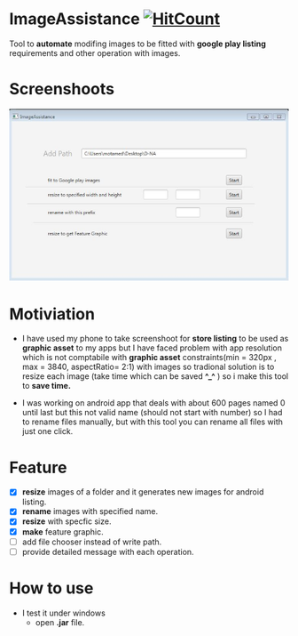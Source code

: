 # ImageAssistance  [![HitCount](http://hits.dwyl.io/mahmoudmabrok/ImageAssistance.svg)](http://hits.dwyl.io/mahmoudmabrok/ImageAssistance)

Tool to **automate** modifing images to be fitted with **google play listing** requirements and other operation with images.

# Screenshoots 

![img](pro.JPG)

# Motiviation
- I have used my phone to take screenshoot for **store listing** to be used as **graphic asset** to my apps but I have faced problem with app resolution which is not comptabile with  **graphic asset** constraints(min = 320px , max = 3840, aspectRatio= 2:1)  with images so tradional solution is to resize each image (take time which can be saved **^_^** ) so i make this tool to **save time.** 

- I was working on android app that deals with about 600 pages named 0 until last but this not valid name (should not start with number) so I had to rename files manually, but with this tool you can rename all files with just one click.   


# Feature
- [X] **resize** images of a folder and it generates new images for android listing.
- [x] **rename** images with specified name.
- [x] **resize** with specfic size.
- [x] **make** feature graphic.
- [ ] add file chooser instead of write path. 
- [ ] provide detailed message with each operation. 

# How to use 
- I test it under windows 
  - open **.jar** file.
